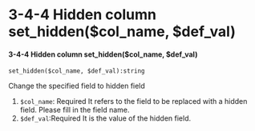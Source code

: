 # 3-4-4 Hidden column set\_hidden\($col\_name, $def\_val\)

#### 3-4-4 Hidden column set\_hidden\($col\_name, $def\_val\)

```text
set_hidden($col_name, $def_val):string
```

Change the specified field to hidden field

1. `$col_name`: Required It refers to the field to be replaced with a hidden field. Please fill in the field name.
2. `$def_val`:Required It is the value of the hidden field.

